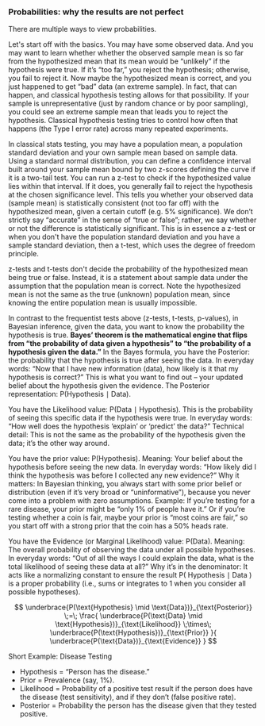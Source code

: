 ### Probabilities: why the results are not perfect

There are multiple ways to view probabilities. 

Let's start off with the basics. You may have some observed data. And you may want to learn whether whether the observed sample mean is so far from the hypothesized mean that its mean would be “unlikely” if the hypothesis were true. If it’s “too far,” you reject the hypothesis; otherwise, you fail to reject it. Now maybe the hypothesized mean is correct, and you just happened to get “bad” data (an extreme sample). In fact, that can happen, and classical hypothesis testing allows for that possibility. If your sample is unrepresentative (just by random chance or by poor sampling), you could see an extreme sample mean that leads you to reject the hypothesis. Classical hypothesis testing tries to control how often that happens (the Type I error rate) across many repeated experiments.

In classical stats testing, you may have a population mean, a population standard deviation and your own sample mean based on sample data. Using a standard normal distribution, you can define a confidence interval built around your sample mean bound by two z-scores defining the curve if it is a two-tail test. You can run a z-test to check if the hypothesized value lies within that interval. If it does, you generally fail to reject the hypothesis at the chosen significance level. This tells you whether your observed data (sample mean) is statistically consistent (not too far off) with the hypothesized mean, given a certain cutoff (e.g. 5% significance). We don’t strictly say “accurate” in the sense of “true or false”; rather, we say whether or not the difference is statistically significant. This is in essence a z-test or when you don't have the population standard deviation and you have a sample standard deviation, then a t-test, which uses the degree of freedom principle.

z-tests and t-tests don't decide the probability of the hypothesized mean being true or false. Instead, it is a statement about sample data under the assumption that the population mean is correct. Note the hypothesized mean is not the same as the true (unknown) population mean, since knowing the entire population mean is usually impossible.

In contrast to the frequentist tests above (z-tests, t-tests, p-values), in Bayesian inference, given the data, you want to know the probability the hypothesis is true. **Bayes’ theorem is the mathematical engine that flips from “the probability of data given a hypothesis” to “the probability of a hypothesis given the data.”** In the Bayes formula, you have the Posterior: the probability that the hypothesis is true after seeing the data. In everyday words: “Now that I have new information (data), how likely is it that my hypothesis is correct?” This is what you want to find out – your updated belief about the hypothesis given the evidence. The Posterior representation: P(Hypothesis ∣ Data).

You have the Likelihood value: P(Data ∣ Hypothesis). This is the probability of seeing this specific data if the hypothesis were true. In everyday words: “How well does the hypothesis ‘explain’ or ‘predict’ the data?” Technical detail: This is not the same as the probability of the hypothesis given the data; it’s the other way around.

You have the prior value: P(Hypothesis). Meaning: Your belief about the hypothesis before seeing the new data. In everyday words: “How likely did I think the hypothesis was before I collected any new evidence?” Why it matters: In Bayesian thinking, you always start with some prior belief or distribution (even if it’s very broad or “uninformative”), because you never come into a problem with zero assumptions. Example: If you’re testing for a rare disease, your prior might be “only 1% of people have it.” Or if you’re testing whether a coin is fair, maybe your prior is “most coins are fair,” so you start off with a strong prior that the coin has a 50% heads rate.

You have the Evidence (or Marginal Likelihood) value: P(Data). Meaning: The overall probability of observing the data under all possible hypotheses. In everyday words: “Out of all the ways I could explain the data, what is the total likelihood of seeing these data at all?” Why it’s in the denominator: It acts like a normalizing constant to ensure the result P( Hypothesis ∣ Data ) is a proper probability (i.e., sums or integrates to 1 when you consider all possible hypotheses).

$$
\underbrace{P(\text{Hypothesis} \mid \text{Data})}_{\text{Posterior}}
\;=\;
\frac{
  \underbrace{P(\text{Data} \mid \text{Hypothesis})}_{\text{Likelihood}}
  \;\times\;
  \underbrace{P(\text{Hypothesis})}_{\text{Prior}}
}{
  \underbrace{P(\text{Data})}_{\text{Evidence}}
}
$$

Short Example: Disease Testing
- Hypothesis = “Person has the disease.”
- Prior = Prevalence (say, 1%).
- Likelihood = Probability of a positive test result if the person does have the disease (test sensitivity), and if they don’t (false positive rate).
- Posterior = Probability the person has the disease given that they tested positive.